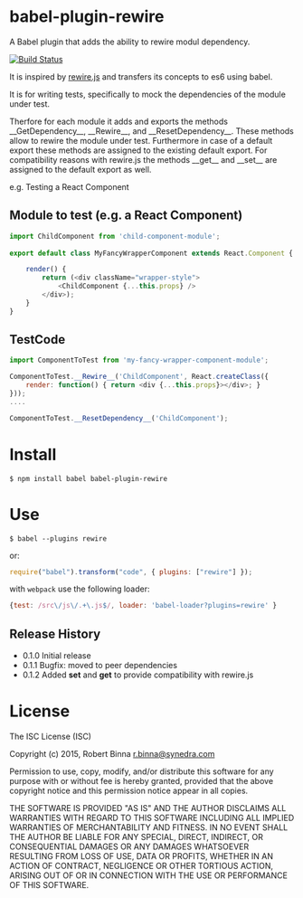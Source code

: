 # babel-plugin-rewire

A Babel plugin that adds the ability to rewire modul dependency.

[![Build Status](https://travis-ci.org/speedskater/babel-plugin-rewire.svg)](https://travis-ci.org/speedskater/babel-plugin-rewire)
 
It is inspired by [rewire.js](https://github.com/jhnns/rewire) and transfers its concepts to es6 using babel.

It is for writing tests, specifically to mock the dependencies of the module under test.

Therfore for each module it adds and exports the methods \_\_GetDependency\_\_, \_\_Rewire\_\_, and \_\_ResetDependency\_\_.
These methods allow to rewire the module under test. 
Furthermore in case of a default export these methods are assigned to the existing default export. For compatibility reasons with rewire.js the methods \_\_get\_\_ and \_\_set\_\_ are assigned to the default export as well.

e.g. Testing a React Component

## Module to test (e.g. a React Component) 

```javascript
import ChildComponent from 'child-component-module';
 
export default class MyFancyWrapperComponent extends React.Component {

	render() {
		return (<div className="wrapper-style">
			<ChildComponent {...this.props} />
		</div>);
	}
}
```

## TestCode

```javascript
import ComponentToTest from 'my-fancy-wrapper-component-module';

ComponentToTest.__Rewire__('ChildComponent', React.createClass({
    render: function() { return <div {...this.props}></div>; }
}));
....

ComponentToTest.__ResetDependency__('ChildComponent');
```

# Install

```
$ npm install babel babel-plugin-rewire
```

# Use

```
$ babel --plugins rewire
```

or:

```javascript
require("babel").transform("code", { plugins: ["rewire"] });
```

with `webpack` use the following loader:

```javascript
{test: /src\/js\/.+\.js$/, loader: 'babel-loader?plugins=rewire' }
```

## Release History

* 0.1.0 Initial release
* 0.1.1 Bugfix: moved to peer dependencies
* 0.1.2 Added __set__ and __get__ to provide compatibility with rewire.js

# License

The ISC License (ISC)

Copyright (c) 2015, Robert Binna <r.binna@synedra.com>

Permission to use, copy, modify, and/or distribute this software for any
purpose with or without fee is hereby granted, provided that the above
copyright notice and this permission notice appear in all copies.

THE SOFTWARE IS PROVIDED "AS IS" AND THE AUTHOR DISCLAIMS ALL WARRANTIES
WITH REGARD TO THIS SOFTWARE INCLUDING ALL IMPLIED WARRANTIES OF
MERCHANTABILITY AND FITNESS. IN NO EVENT SHALL THE AUTHOR BE LIABLE FOR
ANY SPECIAL, DIRECT, INDIRECT, OR CONSEQUENTIAL DAMAGES OR ANY DAMAGES
WHATSOEVER RESULTING FROM LOSS OF USE, DATA OR PROFITS, WHETHER IN AN
ACTION OF CONTRACT, NEGLIGENCE OR OTHER TORTIOUS ACTION, ARISING OUT OF
OR IN CONNECTION WITH THE USE OR PERFORMANCE OF THIS SOFTWARE.
